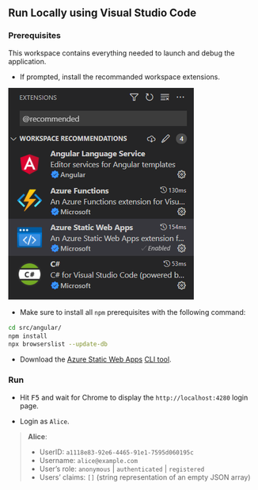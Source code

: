 ## Run Locally using Visual Studio Code

### Prerequisites

This workspace contains everything needed to launch and debug the application.

- If prompted, install the recommanded workspace extensions.

![](./assets/recommended-extensions.png)

- Make sure to install all `npm` prerequisites with the following command:

```sh
cd src/angular/
npm install
npx browserslist --update-db
```

- Download the [Azure Static Web Apps](https://docs.microsoft.com/azure/static-web-apps/overview) [CLI tool](https://azure.github.io/static-web-apps-cli/docs/cli/swa/).

### Run

- Hit <kbd>F5</kbd> and wait for Chrome to display the `http://localhost:4280` login page.

- Login as `Alice`.

> **Alice**:
> - UserID: `a1118e83-92e6-4465-91e1-7595d060195c`
> - Username: `alice@example.com`
> - User’s role: `anonymous` | `authenticated` | `registered`
> - Users’ claims: `[]` (string representation of an empty JSON array)
